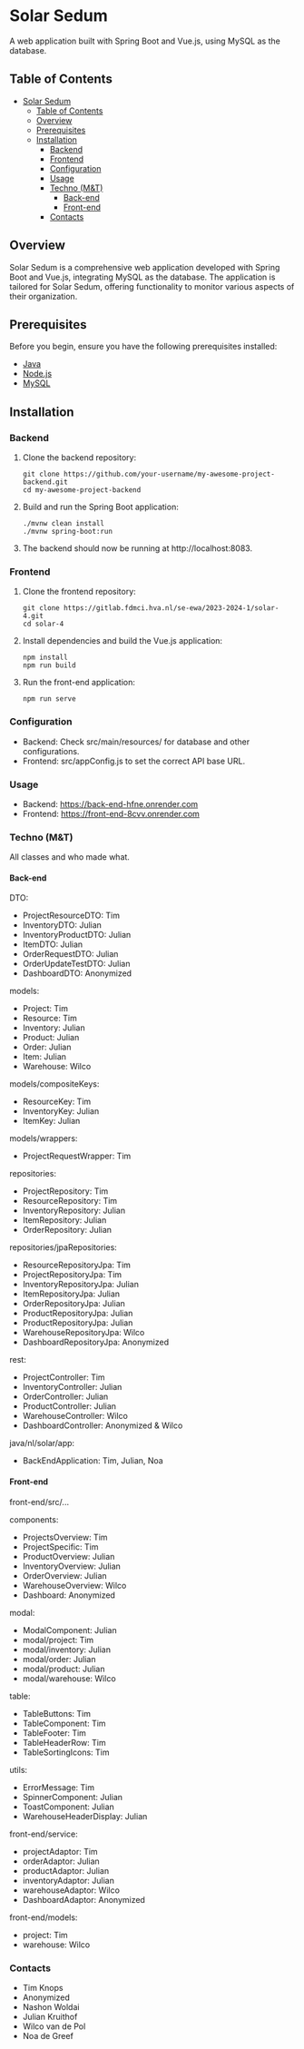 # Solar Sedum

A web application built with Spring Boot and Vue.js, using MySQL as the database.

## Table of Contents

- [Solar Sedum](#solar-sedum)
  - [Table of Contents](#table-of-contents)
  - [Overview](#overview)
  - [Prerequisites](#prerequisites)
  - [Installation](#installation)
    - [Backend](#backend)
    - [Frontend](#frontend)
    - [Configuration](#configuration)
    - [Usage](#usage)
    - [Techno (M\&T)](#techno-mt)
      - [Back-end](#back-end)
      - [Front-end](#front-end)
    - [Contacts](#contacts)

## Overview

Solar Sedum is a comprehensive web application developed with Spring Boot and Vue.js, integrating MySQL as the database. The application is tailored for Solar Sedum, offering functionality to monitor various aspects of their organization.

## Prerequisites

Before you begin, ensure you have the following prerequisites installed:

- [Java](https://www.java.com/en/download/)
- [Node.js](https://nodejs.org/)
- [MySQL](https://www.mysql.com/)

## Installation

### Backend

1. Clone the backend repository:

   ```
   git clone https://github.com/your-username/my-awesome-project-backend.git
   cd my-awesome-project-backend

   ```

2. Build and run the Spring Boot application:

   ```
   ./mvnw clean install
   ./mvnw spring-boot:run

   ```

3. The backend should now be running at http://localhost:8083.

### Frontend

1. Clone the frontend repository:

   ```
   git clone https://gitlab.fdmci.hva.nl/se-ewa/2023-2024-1/solar-4.git
   cd solar-4

   ```

2. Install dependencies and build the Vue.js application:

   ```
   npm install
   npm run build

   ```

3. Run the front-end application:
   ```
   npm run serve
   ```

### Configuration

- Backend: Check src/main/resources/ for database and other configurations.
- Frontend: src/appConfig.js to set the correct API base URL.

### Usage

- Backend: https://back-end-hfne.onrender.com
- Frontend: https://front-end-8cvv.onrender.com

### Techno (M&T)

All classes and who made what.

#### Back-end

DTO:

- ProjectResourceDTO: Tim
- InventoryDTO: Julian
- InventoryProductDTO: Julian
- ItemDTO: Julian
- OrderRequestDTO: Julian
- OrderUpdateTestDTO: Julian
- DashboardDTO: Anonymized

models:

- Project: Tim
- Resource: Tim
- Inventory: Julian
- Product: Julian
- Order: Julian
- Item: Julian
- Warehouse: Wilco

models/compositeKeys:

- ResourceKey: Tim
- InventoryKey: Julian
- ItemKey: Julian

models/wrappers:

- ProjectRequestWrapper: Tim

repositories:

- ProjectRepository: Tim
- ResourceRepository: Tim
- InventoryRepository: Julian
- ItemRepository: Julian
- OrderRepository: Julian

repositories/jpaRepositories:

- ResourceRepositoryJpa: Tim
- ProjectRepositoryJpa: Tim
- InventoryRepositoryJpa: Julian
- ItemRepositoryJpa: Julian
- OrderRepositoryJpa: Julian
- ProductRepositoryJpa: Julian
- ProductRepositoryJpa: Julian
- WarehouseRepositoryJpa: Wilco
- DashboardRepositoryJpa: Anonymized

rest:

- ProjectController: Tim
- InventoryController: Julian
- OrderController: Julian
- ProductController: Julian
- WarehouseController: Wilco
- DashboardController: Anonymized & Wilco

java/nl/solar/app:

- BackEndApplication: Tim, Julian, Noa

#### Front-end

front-end/src/...

components:

- ProjectsOverview: Tim
- ProjectSpecific: Tim
- ProductOverview: Julian
- InventoryOverview: Julian
- OrderOverview: Julian
- WarehouseOverview: Wilco
- Dashboard: Anonymized

modal:

- ModalComponent: Julian
- modal/project: Tim
- modal/inventory: Julian
- modal/order: Julian
- modal/product: Julian
- modal/warehouse: Wilco

table:

- TableButtons: Tim
- TableComponent: Tim
- TableFooter: Tim
- TableHeaderRow: Tim
- TableSortingIcons: Tim

utils:

- ErrorMessage: Tim
- SpinnerComponent: Julian
- ToastComponent: Julian
- WarehouseHeaderDisplay: Julian

front-end/service:

- projectAdaptor: Tim
- orderAdaptor: Julian
- productAdaptor: Julian
- inventoryAdaptor: Julian
- warehouseAdaptor: Wilco
- DashboardAdaptor: Anonymized

front-end/models:

- project: Tim
- warehouse: Wilco

### Contacts

- Tim Knops
- Anonymized
- Nashon Woldai
- Julian Kruithof
- Wilco van de Pol
- Noa de Greef
